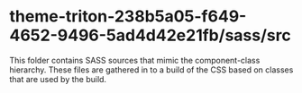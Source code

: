 # theme-triton-238b5a05-f649-4652-9496-5ad4d42e21fb/sass/src

This folder contains SASS sources that mimic the component-class hierarchy. These files
are gathered in to a build of the CSS based on classes that are used by the build.
